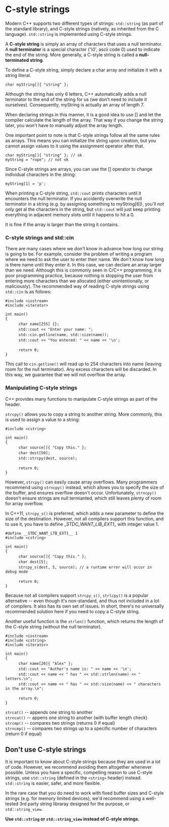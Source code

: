 # C-style strings

Modern C++ supports two different types of strings: `std::string` (as part of the standard library), and C-style strings (natively, as inherited from the C language). `std::string` is implemented using C-style strings. 

A **C-style string** is simply an array of characters that uses a null terminator. A **null terminator** is a special character ('\0', ascii code 0) used to indicate the end of the string. More generally, a C-style string is called a **null-terminated string**.

To define a C-style string, simply declare a char array and initialize it with a string literal.

` char myString[]{ "string" }; `  

Although the string has only 6 letters, C++ automatically adds a null terminator to the end of the string for us (we don't need to include it ourselves). Consequently, myString is actually an array of length 7.

When declaring strings in this manner, it is a good idea to use [] and let the compiler calculate the length of the array. That way if you change the string later, you won't have to manually adjust the array length.

One important point to note is that C-style strings follow all the same rules as arrays. This means you can initialize the string upon creation, but you cannot assign values to it using the assignment operator after that.

` char myString[]{ "string" }; // ok `  
` myString = "rope"; // not ok `  

Since C-style strings are arrays, you can use the [] operator to change individual characters in the string:

` myString[1] = 'p'; `  

When printing a C-style string, `std::cout` prints characters until it encounters the null terminator. If you accidently overwrite the null terminator in a string (e.g. by assigning something to myString[6]), you'll not only get al the characters in the string, but `std::cout` will just keep printing everything in adjacent memory slots until it happens to hit a 0.

It is fine if the array is larger than the string it contains.

### C-style strings and std::cin

There are many cases where we don't know in advance how long our string is going to be. For example, consider the problem of writing a program where we need to ask the user to enter their name. We don't know how long is there name until they enter it. In this case, we can declare an array larger than we need. Although this is commonly seen in C/C++ programming, it is poor programming practice, because nothing is stopping the user from entering more characters than we allocated (either unintentionally, or maliciously). The recommended way of reading C-style strings using `std::cin` is as follows:

` #include <iostream> `  
` #include <iterator> `  

` int main() `  
` { `  
&emsp;&emsp;&emsp;` char name[255] {}; `  
&emsp;&emsp;&emsp;` std::cout << "Enter your name: "; `  
&emsp;&emsp;&emsp;` std::cin.getline(name, std::size(name)); `  
&emsp;&emsp;&emsp;` std::cout << "You entered: " << name << '\n'; `  

&emsp;&emsp;&emsp;` return 0; `  
` } `  

This call to `cin.getline()` will read up to 254 characters into name (leaving room for the null terminator). Any excess characters will be discarded. In this way, we guarantee that we will not overflow the array.

### Manipulating C-style strings

C++ provides many functions to manipulate C-style strings as part of the <cstring> header. 

`strcpy()` allows you to copy a string to another string. More commonly, this is used to assign a value to a string:  

` #include <cstring> `  

` int main() `  
` { `  
&emsp;&emsp;&emsp;` char source[]{ "Copy this." }; `  
&emsp;&emsp;&emsp;` char dest[50]; `  
&emsp;&emsp;&emsp;` std::strcpy(dest, source); `  

&emsp;&emsp;&emsp;` return 0; `  
` } `  

However, `strcpy()` can easily cause array overflows. Many programmers recommend using `strncpy()` instead, which allows you to specify the size of the buffer, and ensures overflow doesn't occur. Unfortunately, `strncpy()` doesn't ensure strings are null termianted, which still leaves plenty of room for array overflow.

In C++11, `strcpy_s()` is preferred, which adds a new parameter to define the size of the destination. However, not all compilers support this function, and to use it, you have to define \__STDC_WANT_LIB_EXT1__ with integer value 1.

` #define __STDC_WANT_LTB_EXT1__ 1 `  
` #include <cstring> `  

` int main() `  
` { `  
&emsp;&emsp;&emsp;` char source[]{ "Copy this." }; `  
&emsp;&emsp;&emsp;` char dest[5]; `  
&emsp;&emsp;&emsp;` strcpy_s(dest, 5, source); // a runtime error will occur in debug mode `  

&emsp;&emsp;&emsp;` return 0; `  
` } `  

Because not all compilers support `strcpy_s()`, `strlcpy()` is a popular alternative -- even though it's non-standard, and thus not included in a lot of compilers. It also has its own set of issues. In short, there's no universally recommended solution here if you need to copy a C-style string.

Another useful function is the `strlen()` function, which returns the length of the C-style string (without the null terminator).

` #include <iostream> `  
` #include <cstring> `  
` #include <iterator> `  

` int main() `  
` { `  
&emsp;&emsp;&emsp;` char name[20]{ "Alex" }; `   
&emsp;&emsp;&emsp;` std::cout << "Author's name is: " << name << '\n'; `  
&emsp;&emsp;&emsp;` std::cout << name << " has " << std::strlen(name) << " letters.\n"; `  
&emsp;&emsp;&emsp;` std::cout << name << " has " << std::size(name) << " characters in the array.\n"; `  

&emsp;&emsp;&emsp;` return 0; `  
` } `  

`strcat()` -- appends one string to another  
`strncat()` -- appens one string to another (with buffer length check)  
`strcmp()` -- compares two strings (returns 0 if equal)  
`strncmp()` -- compares two strings up to a specific number of characters (return 0 if equal)


## Don't use C-style strings

It is important to know about C-style strings because they are used in a lot of code. However, we recommend avoiding them altogether whenever possible. Unless you have a specific, compelling reason to use C-style strings, use `std::string` (defined in the `<string>` header) instead. `std::string` is easier, safer, and more flexible.

In the rare case that you do need to work with fixed buffer sizes and C-style strings (e.g. for memory limited devices), we'd recommend using a well-tested 3rd party string libraray designed for the purpose, or `std::string_view`.

**Use `std::string` or `std::string_view` instead of C-style strings.**
